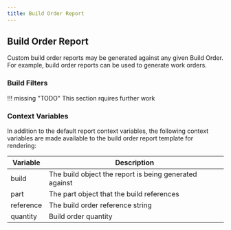 ```yaml
---
title: Build Order Report
---
```


## Build Order Report

Custom build order reports may be generated against any given Build Order. For example, build order reports can be used to generate work orders.

### Build Filters

!!! missing "TODO"
    This section rquires further work

### Context Variables

In addition to the default report context variables, the following context variables are made available to the build order report template for rendering:

| Variable | Description |
| --- | --- |
| build | The build object the report is being generated against |
| part | The part object that the build references |
| reference | The build order reference string |
| quantity | Build order quantity |

